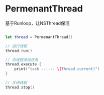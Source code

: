 # PermenantThread

基于Runloop，让NSThread保活


```swift

let thread = PermenantThread()

// 运行线程
thread.run()

// 向线程添加任务 
thread.execute {
    print("task ------ \(Thread.current)")
}

// 关闭线程
thread.stop()
```
